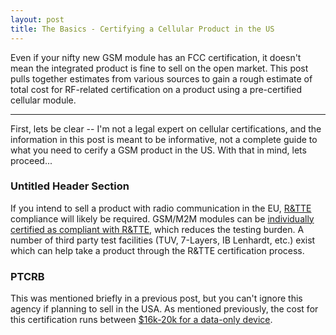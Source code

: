 ```yaml
---
layout: post
title: The Basics - Certifying a Cellular Product in the US
---
```


Even if your nifty new GSM module has an FCC certification, it doesn't mean
the integrated product is fine to sell on the open market.  This post pulls
together estimates from various sources to gain a rough estimate of total cost
for RF-related certification on a product using a pre-certified cellular
module.

-----

First, lets be clear -- I'm not a legal expert on cellular certifications, and
the information in this post is meant to be informative, not a complete guide
to what you need to cerify a GSM product in the US.  With that in mind, lets
proceed...

### Untitled Header Section

If you intend to sell a product with radio communication in the EU, [R&TTE](http://www.tuv.com/en/usa/services_usa/product_testing/telecom_it/rtte_directive/rtte_directive.html) compliance will likely be required.  GSM/M2M modules can be [individually certified as compliant with R&TTE](http://www.tuv-sud.co.uk/uploads/images/1365171464129234960088/uk-mkg-guide-to-wireless-m2m-module-integration-en-uk.pdf), which reduces the testing burden.  A number of third party test facilities (TUV, 7-Layers, IB Lenhardt, etc.) exist which can help take a product through the R&TTE certification process.

### PTCRB

This was mentioned briefly in a previous post, but you can't ignore this agency
if planning to sell in the USA.  As mentioned previously, the cost for this
certification runs between [$16k-20k for a data-only device](http://m2msupport.net/m2msupport/ptcrb-process-costs-timeline-and-labs/).
